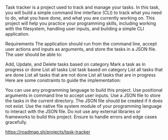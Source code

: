 Task tracker is a project used to track and manage your tasks. In this task, you will build a simple command line interface (CLI) to track what you need to do, what you have done, and what you are currently working on. This project will help you practice your programming skills, including working with the filesystem, handling user inputs, and building a simple CLI application.

Requirements The application should run from the command line, accept user actions and inputs as arguments, and store the tasks in a JSON file. The user should be able to:

Add, Update, and Delete tasks based on category Mark a task as in progress or done List all tasks List task based on category List all tasks that are done List all tasks that are not done List all tasks that are in progress Here are some constraints to guide the implementation:

You can use any programming language to build this project. Use positional arguments in command line to accept user inputs. Use a JSON file to store the tasks in the current directory. The JSON file should be created if it does not exist. Use the native file system module of your programming language to interact with the JSON file. Do not use any external libraries or frameworks to build this project. Ensure to handle errors and edge cases gracefully.

https://roadmap.sh/projects/task-tracker
